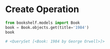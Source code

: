 # Create Operation

```python
from bookshelf.models import Book
book = Book.objects.get(title='1984')
book

# <QuerySet [<Book: 1984 by George Orwell>]>